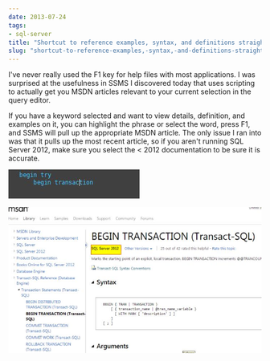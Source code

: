 ```yaml
---
date: 2013-07-24
tags:
- sql-server
title: "Shortcut to reference examples, syntax, and definitions straight from SSMS"
slug: "shortcut-to-reference-examples,-syntax,-and-definitions-straight-from-ssms"
---
```


I've never really used the F1 key for help files with most applications. I was surprised at the usefulness in SSMS I discovered today that uses scripting to actually get you MSDN articles relevant to your current selection in the query editor.

If you have a keyword selected and want to view details, definition, and examples on it, you can highlight the phrase or select the word, press F1, and SSMS will pull up the appropriate MSDN article. The only issue I ran into was that it pulls up the most recent article, so if you aren't running SQL Server 2012, make sure you select the
< 2012 documentation to be sure it is accurate.

![f1_shortcut_query](images/f1_shortcut_query_kfowoy.png)

![f1_shortcut_results](images/f1_shortcut_results_cayikt.png)
